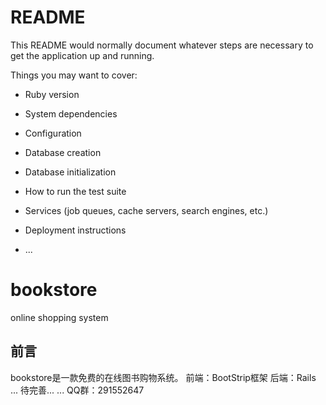 # README

This README would normally document whatever steps are necessary to get the
application up and running.

Things you may want to cover:

* Ruby version

* System dependencies

* Configuration

* Database creation

* Database initialization

* How to run the test suite

* Services (job queues, cache servers, search engines, etc.)

* Deployment instructions

* ...
# bookstore 
online shopping system
## 前言
bookstore是一款免费的在线图书购物系统。
前端：BootStrip框架
后端：Rails
...
待完善...
...
QQ群：291552647
